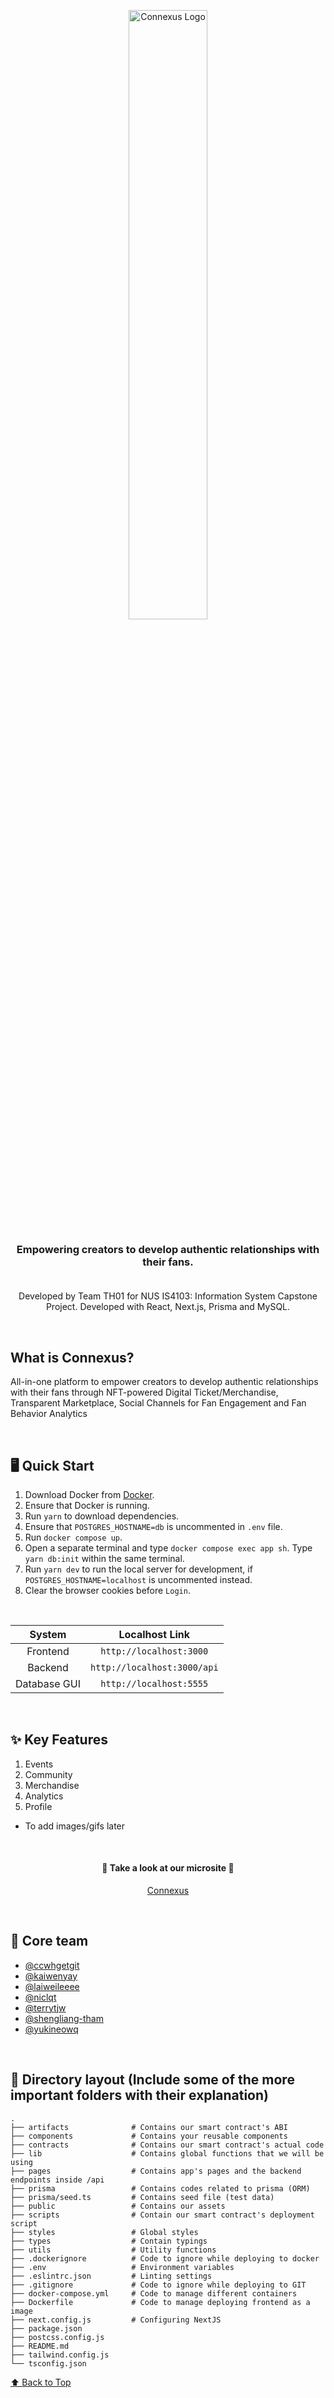 <p align="center">
    <img src="https://imgur.com/jQF5hm5.png" alt="Connexus Logo" draggable="false" width="50%">
</p>

<h3 align="center">Empowering creators to develop authentic relationships with their fans.<br><br></h3>

<p align="center">
    Developed by Team TH01 for NUS IS4103: Information System Capstone Project. Developed with React, Next.js, Prisma and MySQL.</h3>
</p><br>

## What is Connexus?
All-in-one platform to empower creators to develop authentic relationships with their fans through NFT-powered Digital Ticket/Merchandise, Transparent Marketplace,
Social Channels for Fan Engagement and Fan Behavior Analytics

<br>

## 🖥️ Quick Start

1. Download Docker from [Docker](https://www.docker.com/).
2. Ensure that Docker is running.
3. Run `yarn` to download dependencies.
4. Ensure that `POSTGRES_HOSTNAME=db` is uncommented in `.env` file.
4. Run `docker compose up`.
5. Open a separate terminal and type `docker compose exec app sh`. Type `yarn db:init` within the same terminal. 
6. Run `yarn dev` to run the local server for development, if `POSTGRES_HOSTNAME=localhost` is uncommented instead.
7. Clear the browser cookies before `Login`.

<br>

| System  | Localhost Link |
| :---:   | :---:   |
| Frontend  |`http://localhost:3000` |
| Backend  | `http://localhost:3000/api`  |
| Database GUI | `http://localhost:5555`  |

<br>

## ✨ Key Features

1. Events
2. Community
3. Merchandise
4. Analytics
5. Profile
- To add images/gifs later 

<br>

<h4 align=center>🎨 Take a look at our microsite 🎨</h4>
<p align=center><a class="button1" href="https://connexusofficial.vercel.app//">Connexus</a></p>


<br>

## 	💯 Core team
- [@ccwhgetgit](https://github.com/ccwhgetgit)
- [@kaiwenyay](https://github.com/kaiwenyay)
- [@laiweileeee](https://github.com/laiweileeee)
- [@niclqt](https://github.com/niclqt)
- [@terrytjw](https://github.com/terrytjw)
- [@shengliang-tham](https://github.com/shengliang-tham)
- [@yukineowq](https://github.com/yukineowq)

<br>

## 🔨 Directory layout (Include some of the more important folders with their explanation)

    .
    ├── artifacts              # Contains our smart contract's ABI
    ├── components             # Contains your reusable components
    ├── contracts              # Contains our smart contract's actual code
    ├── lib                    # Contains global functions that we will be using
    ├── pages                  # Contains app's pages and the backend endpoints inside /api
    ├── prisma                 # Contains codes related to prisma (ORM)
    ├── prisma/seed.ts         # Contains seed file (test data)
    ├── public                 # Contains our assets
    ├── scripts                # Contain our smart contract's deployment script
    ├── styles                 # Global styles
    ├── types                  # Contain typings
    ├── utils                  # Utility functions
    ├── .dockerignore          # Code to ignore while deploying to docker
    ├── .env                   # Environment variables
    ├── .eslintrc.json         # Linting settings
    ├── .gitignore             # Code to ignore while deploying to GIT
    ├── docker-compose.yml     # Code to manage different containers
    ├── Dockerfile             # Code to manage deploying frontend as a image
    ├── next.config.js         # Configuring NextJS
    ├── package.json
    ├── postcss.config.js
    ├── README.md
    ├── tailwind.config.js
    └── tsconfig.json
    
[⬆ Back to Top](#%EF%B8%8F-quick-start)
